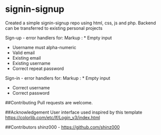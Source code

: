 # signin-signup
Created a simple signin-signup repo using html, css, js and php. Backend can be transferred to existing personal projects

Sign-up - error handlers for:
Markup : * Empty input
* Username must alpha-numeric
* Valid email
* Existing email
* Existing username
* Correct repeat password

Sign-in - error handlers for:
Markup : * Empty input
* Correct username
* Correct password

##Contributing
Pull requests are welcome.

##Acknowledgement
User interface used inspired by this template https://colorlib.com/etc/lf/Login_v3/index.html

##Contributors
shinz000 - https://github.com/shinz000